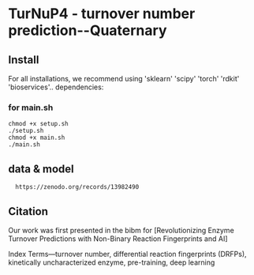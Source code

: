 # TurNuP4 - turnover number prediction--Quaternary

## Install

For all installations, we recommend using 'sklearn' 'scipy' 'torch' 'rdkit' 'bioservices'.. dependencies:

### for main.sh

```
chmod +x setup.sh      
./setup.sh             
chmod +x main.sh       
./main.sh              

```

## data & model

```
  https://zenodo.org/records/13982490
```

## Citation 

Our work was first presented in the bibm for [Revolutionizing Enzyme Turnover Predictions with Non-Binary Reaction Fingerprints and AI]

Index Terms—turnover number, differential reaction fingerprints (DRFPs), kinetically uncharacterized enzyme, pre-training,
deep learning
